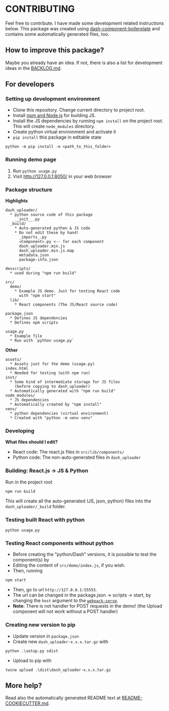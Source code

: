 # CONTRIBUTING

Feel free to contribute. I have made some development related instructions below. This package was created using [dash-component-boilerplate](https://github.com/plotly/dash-component-boilerplate) and contains some automatically generated files, too.

## How to improve this package?

Maybe you already have an idea. If not, there is also a list for development ideas in the [BACKLOG.md](BACKLOG.md).
## For developers
### Setting up development environment
- Clone this repository. Change current directory to project root.
- Install [npm and Node.js](https://nodejs.org) for building JS.
- Install the JS dependencies by running `npm install` on the project root. This will create `node_modules` directory.
- Create python virtual environment and activate it
- `pip install` this package in editable state
```
python -m pip install -e <path_to_this_folder>
```

### Running demo page
1. Run `python usage.py`
2. Visit http://127.0.0.1:8050/ in your web browser

### Package structure


**Highlights**
```
dash_uploader/
  * python source code of this package
    __init__.py
  _build/
    * Auto-generated python & JS code
    * Do not edit these by hand!
      _imports_.py
      <Component>.py <-- for each component
      dash_uploader.min.js
      dash_uploader.min.js.map
      metadata.json
      package-info.json
    
devscripts/
  * used during "npm run build"
  
src/
  demo/
    * Example JS demo. Just for testing React code
      with "npm start"
  lib/
    * React components (The JS/React source code)

package.json
  * Defines JS dependencies
  * Defines npm scripts

usage.py
  * Example file
  * Run with `python usage.py`
```
**Other**
```
assets/
  * Assets just for the demo (usage.py)
index.html
  * Needed for testing (with npm run)
inst/
  * Some kind of intermediate storage for JS files 
    (before copying to dash_uploader)
  * Automatically generated with "npm run build"
node_modules/
  * JS dependencies
  * Automatically created by "npm install"
venv/
  * python dependencies (virtual environment)
  * Created with "python -m venv venv"
```
### Developing
**What files should I edit?**<br>

- React code: The react.js files in `src/lib/components/`<br>
- Python code: The non-auto-generated files in `dash_uploader` 


### Building: React.js -> JS & Python
Run in the project root
```
npm run build
```
This will create all the auto-generated (JS, json, python) files into the `dash_uploader/_build` folder.

### Testing built React with python

```
python usage.py
```


### Testing React components without python
- Before creating the "python/Dash" versions, it is possible to test the component(s) by
- Editing the content of `src/demo/index.js`, if you wish.
- Then, running
```
npm start
```
- Then, go to url `http://127.0.0.1:55555`. 
- The url can be changed in the package.json -> scripts -> start, by changing the `host` argument to the [`webpack-serve`](https://www.npmjs.com/package/webpack-serve).
- **Note**: There is not handler for POST requests in the demo! (the Upload component will not work without a POST handler)

### Creating new version to pip
- Update version in `package.json`
- Create new `dash_uploader-x.x.x.tar.gz` with 
```
python .\setup.py sdist
```
- Upload to pip with
```
twine upload .\dist\dash_uploader-x.x.x.tar.gz
```
## More help?
Read also the automatically generated README text at [README-COOKIECUTTER.md](README-COOKIECUTTER.md).
